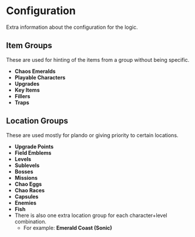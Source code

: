 # Configuration

Extra information about the configuration for the logic.

## Item Groups

These are used for hinting of the items from a group without being specific.

- **Chaos Emeralds**
- **Playable Characters**
- **Upgrades**
- **Key Items**
- **Fillers**
- **Traps**

## Location Groups

These are used mostly for plando or giving priority to certain locations.

- **Upgrade Points**
- **Field Emblems**
- **Levels**
- **Sublevels**
- **Bosses**
- **Missions**
- **Chao Eggs**
- **Chao Races**
- **Capsules**
- **Enemies**
- **Fish**
- There is also one extra location group for each character+level combination.
  - For example: **Emerald Coast (Sonic)**



